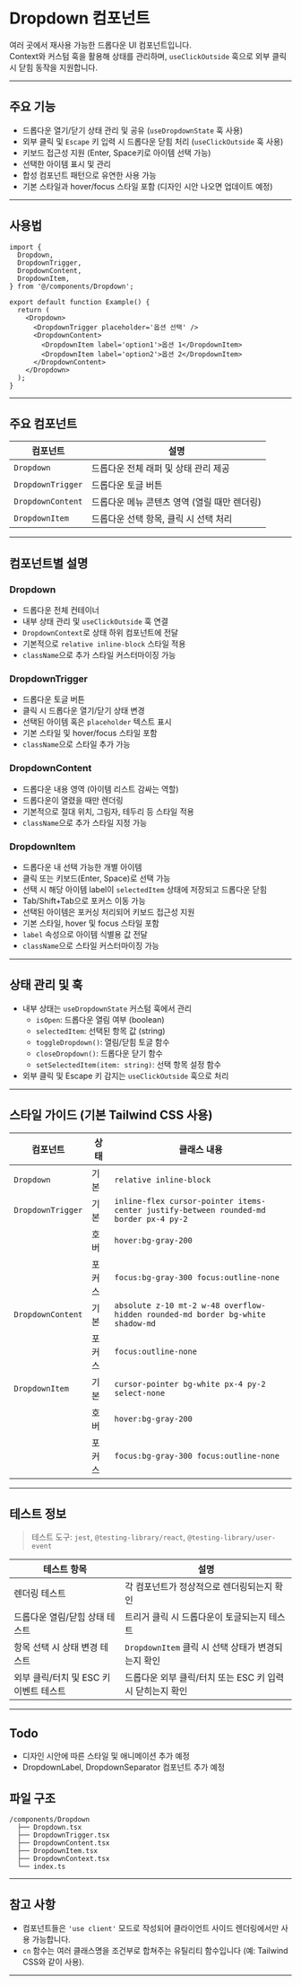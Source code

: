 # Dropdown 컴포넌트

여러 곳에서 재사용 가능한 드롭다운 UI 컴포넌트입니다.  
Context와 커스텀 훅을 활용해 상태를 관리하며, `useClickOutside` 훅으로 외부 클릭 시 닫힘 동작을 지원합니다.

---

## 주요 기능

- 드롭다운 열기/닫기 상태 관리 및 공유 (`useDropdownState` 훅 사용)
- 외부 클릭 및 `Escape` 키 입력 시 드롭다운 닫힘 처리 (`useClickOutside` 훅 사용)
- 키보드 접근성 지원 (Enter, Space키로 아이템 선택 가능)
- 선택한 아이템 표시 및 관리
- 합성 컴포넌트 패턴으로 유연한 사용 가능
- 기본 스타일과 hover/focus 스타일 포함 (디자인 시안 나오면 업데이트 예정)

---

## 사용법

```tsx
import {
  Dropdown,
  DropdownTrigger,
  DropdownContent,
  DropdownItem,
} from '@/components/Dropdown';

export default function Example() {
  return (
    <Dropdown>
      <DropdownTrigger placeholder='옵션 선택' />
      <DropdownContent>
        <DropdownItem label='option1'>옵션 1</DropdownItem>
        <DropdownItem label='option2'>옵션 2</DropdownItem>
      </DropdownContent>
    </Dropdown>
  );
}
```

---

## 주요 컴포넌트

| 컴포넌트          | 설명                                         |
| ----------------- | -------------------------------------------- |
| `Dropdown`        | 드롭다운 전체 래퍼 및 상태 관리 제공         |
| `DropdownTrigger` | 드롭다운 토글 버튼                           |
| `DropdownContent` | 드롭다운 메뉴 콘텐츠 영역 (열릴 때만 렌더링) |
| `DropdownItem`    | 드롭다운 선택 항목, 클릭 시 선택 처리        |

---

## 컴포넌트별 설명

### Dropdown

- 드롭다운 전체 컨테이너
- 내부 상태 관리 및 `useClickOutside` 훅 연결
- `DropdownContext`로 상태 하위 컴포넌트에 전달
- 기본적으로 `relative inline-block` 스타일 적용
- `className`으로 추가 스타일 커스터마이징 가능

### DropdownTrigger

- 드롭다운 토글 버튼
- 클릭 시 드롭다운 열기/닫기 상태 변경
- 선택된 아이템 혹은 `placeholder` 텍스트 표시
- 기본 스타일 및 hover/focus 스타일 포함
- `className`으로 스타일 추가 가능

### DropdownContent

- 드롭다운 내용 영역 (아이템 리스트 감싸는 역할)
- 드롭다운이 열렸을 때만 렌더링
- 기본적으로 절대 위치, 그림자, 테두리 등 스타일 적용
- `className`으로 추가 스타일 지정 가능

### DropdownItem

- 드롭다운 내 선택 가능한 개별 아이템
- 클릭 또는 키보드(Enter, Space)로 선택 가능
- 선택 시 해당 아이템 label이 `selectedItem` 상태에 저장되고 드롭다운 닫힘
- Tab/Shift+Tab으로 포커스 이동 가능
- 선택된 아이템은 포커싱 처리되어 키보드 접근성 지원
- 기본 스타일, hover 및 focus 스타일 포함
- `label` 속성으로 아이템 식별용 값 전달
- `className`으로 스타일 커스터마이징 가능

---

## 상태 관리 및 훅

- 내부 상태는 `useDropdownState` 커스텀 훅에서 관리
  - `isOpen`: 드롭다운 열림 여부 (boolean)
  - `selectedItem`: 선택된 항목 값 (string)
  - `toggleDropdown()`: 열림/닫힘 토글 함수
  - `closeDropdown()`: 드롭다운 닫기 함수
  - `setSelectedItem(item: string)`: 선택 항목 설정 함수
- 외부 클릭 및 Escape 키 감지는 `useClickOutside` 훅으로 처리

---

## 스타일 가이드 (기본 Tailwind CSS 사용)

| 컴포넌트          | 상태   | 클래스 내용                                                                           |
| ----------------- | ------ | ------------------------------------------------------------------------------------- |
| `Dropdown`        | 기본   | `relative inline-block`                                                               |
| `DropdownTrigger` | 기본   | `inline-flex cursor-pointer items-center justify-between rounded-md border px-4 py-2` |
|                   | 호버   | `hover:bg-gray-200`                                                                   |
|                   | 포커스 | `focus:bg-gray-300 focus:outline-none`                                                |
| `DropdownContent` | 기본   | `absolute z-10 mt-2 w-48 overflow-hidden rounded-md border bg-white shadow-md`        |
|                   | 포커스 | `focus:outline-none`                                                                  |
| `DropdownItem`    | 기본   | `cursor-pointer bg-white px-4 py-2 select-none`                                       |
|                   | 호버   | `hover:bg-gray-200`                                                                   |
|                   | 포커스 | `focus:bg-gray-300 focus:outline-none`                                                |

---

## 테스트 정보

> 테스트 도구: `jest`, `@testing-library/react`, `@testing-library/user-event`

| 테스트 항목                            | 설명                                                      |
| -------------------------------------- | --------------------------------------------------------- |
| 렌더링 테스트                          | 각 컴포넌트가 정상적으로 렌더링되는지 확인                |
| 드롭다운 열림/닫힘 상태 테스트         | 트리거 클릭 시 드롭다운이 토글되는지 테스트               |
| 항목 선택 시 상태 변경 테스트          | `DropdownItem` 클릭 시 선택 상태가 변경되는지 확인        |
| 외부 클릭/터치 및 ESC 키 이벤트 테스트 | 드롭다운 외부 클릭/터치 또는 ESC 키 입력 시 닫히는지 확인 |

---

## Todo

- 디자인 시안에 따른 스타일 및 애니메이션 추가 예정
- DropdownLabel, DropdownSeparator 컴포넌트 추가 예정

## 파일 구조

```
/components/Dropdown
  ├── Dropdown.tsx
  ├── DropdownTrigger.tsx
  ├── DropdownContent.tsx
  ├── DropdownItem.tsx
  ├── DropdownContext.tsx
  └── index.ts
```

---

## 참고 사항

- 컴포넌트들은 `'use client'` 모드로 작성되어 클라이언트 사이드 렌더링에서만 사용 가능합니다.
- `cn` 함수는 여러 클래스명을 조건부로 합쳐주는 유틸리티 함수입니다 (예: Tailwind CSS와 같이 사용).

---
